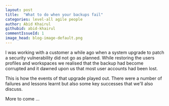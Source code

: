 ```yaml
---
layout: post
title:  "What to do when your backups fail"
categories: level-all agile people
author: Abid Khairul
githubid: abid-khairul
commentIssueId: 1
image_head: blog-image-default.png
---
```


I was working with a customer a while ago when a system upgrade to patch a security vulnerability did not go as planned. While restoring the users profiles and workspaces we realised that the backup had become corrupted and it dawned upon us that most user accounts had been lost.

This is how the events of that upgrade played out. There were a number of failures and lessons learnt but also some key successes that we'll also discuss.

More to come ...